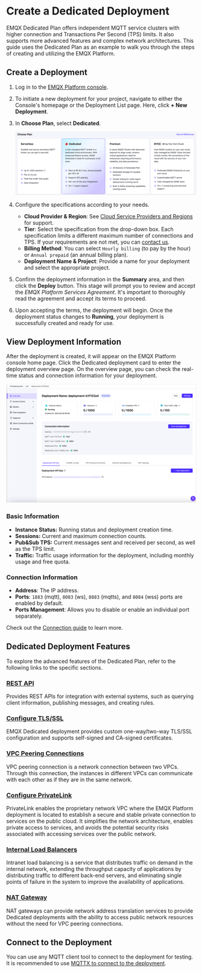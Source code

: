 # Create a Dedicated Deployment

EMQX Dedicated Plan offers independent MQTT service clusters with higher connection and Transactions Per Second (TPS) limits. It also supports more advanced features and complex network architectures. This guide uses the Dedicated Plan as an example to walk you through the steps of creating and utilizing the EMQX Platform.

## Create a Deployment

1. Log in to the [EMQX Platform console](https://cloud-intl.emqx.com/console/).

2. To initiate a new deployment for your project, navigate to either the Console's homepage or the Deployment List page. Here, click **+ New Deployment**.

3. In **Choose Plan**, select **Dedicated**.

   ![create_dedicated](./_assets/create_dedicated.png)

4. Configure the specifications according to your needs.

   - **Cloud Provider & Region**: See [Cloud Service Providers and Regions](../price/plans.md#supported-cloud-service-providers-and-regions) for support.
   - **Tier**: Select the specification from the drop-down box. Each specification limits a different maximum number of connections and TPS. If your requirements are not met, you can [contact us](https://www.emqx.com/contact?product=cloud).
   - **Billing Method**: You can select `Hourly billing` (to pay by the hour) or `Annual prepaid` (an annual billing plan).
   - **Deployment Name & Project**: Provide a name for your deployment and select the appropriate project.

5. Confirm the deployment information in the **Summary** area, and then click the **Deploy** button. This stage will prompt you to review and accept the *EMQX Platform Services Agreement*. It's important to thoroughly read the agreement and accept its terms to proceed.

6. Upon accepting the terms, the deployment will begin. Once the deployment status changes to **Running**, your deployment is successfully created and ready for use.

## View Deployment Information
After the deployment is created, it will appear on the EMQX Platform console home page. Click the Dedicated deployment card to enter the deployment overview page. On the overview page, you can check the real-time status and connection information for your deployment.


![dedicated](./_assets/dedicated_overview.png)

### Basic Information

- **Instance Status:** Running status and deployment creation time.
- **Sessions:** Current and maximum connection counts.
- **Pub&Sub TPS:** Current messages sent and received per second, as well as the TPS limit.
- **Traffic:** Traffic usage information for the deployment, including monthly usage and free quota.

### Connection Information

- **Address**: The IP address.
- **Ports**: `1883` (mqtt), `8083` (ws), `8883` (mqtts), and `8084` (wss) ports are enabled by default.
- **Ports Management**: Allows you to disable or enable an individual port separately.

Check out the [Connection guide](../deployments/port_guide_dedicated.md) to learn more.

## Dedicated Deployment Features

To explore the advanced features of the Dedicated Plan, refer to the following links to the specific sections.

### [REST API](https://docs.emqx.com/en/cloud/latest/api/dedicated)

Provides REST APIs for integration with external systems, such as querying client information, publishing messages, and creating rules.

### [Configure TLS/SSL](../deployments/tls_ssl.md)

EMQX Dedicated deployment provides custom one-way/two-way TLS/SSL configuration and supports self-signed and CA-signed certificates.



### [VPC Peering Connections](../deployments/vpc_peering.md)

VPC peering connection is a network connection between two VPCs. Through this connection, the instances in different VPCs can communicate with each other as if they are in the same network.


### [Configure PrivateLink](../deployments/privatelink.md)
PrivateLink enables the proprietary network VPC where the EMQX Platform deployment is located to establish a secure and stable private connection to services on the public cloud. It simplifies the network architecture, enables private access to services, and avoids the potential security risks associated with accessing services over the public network.


### [Internal Load Balancers](../vas/intranet-lb.md)

Intranet load balancing is a service that distributes traffic on demand in the internal network, extending the throughput capacity of applications by distributing traffic to different back-end servers, and eliminating single points of failure in the system to improve the availability of applications.


### [NAT Gateway](../vas/nat-gateway.md)

NAT gateways can provide network address translation services to provide Dedicated deployments with the ability to access public network resources without the need for VPC peering connections.

## Connect to the Deployment

You can use any MQTT client tool to connect to the deployment for testing. It is recommended to use [MQTTX to connect to the deployment](../connect_to_deployments/mqttx.md).
